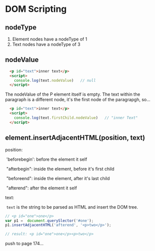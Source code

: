 # DOM Scripting

## nodeType
1. Element nodes have a nodeType of 1
2. Text nodes have a nodeType of 3

## nodeValue
```html
  <p id="text">inner text</p>
  <script>
    console.log(text.nodeValue)   // null
  </script>
```
The nodeValue of the P element itself is empty.
The text within the paragraph is a different node, it's the first node of the paragrapgh, so...
```html
  <p id="text">inner text</p>
  <script>
    console.log(text.firstChild.nodeValue)   // "inner Text"
  </script>
```

## element.insertAdjacentHTML(position, text)

position: 

​	'beforebegin': before the element it self

​	"afterbegin": inside the element, before it's first child

​	"beforeend": inside the element, after it's last child

​	"afterend": after the element it self

text:

​	`text` is the string to be parsed as HTML and insert the DOM tree.

```js
// <p id="one">one</p>
var p1 =  document.querySlector('#one');
p1.insertAdjacentHTML('afterend', '<p>two</p>');

// result: <p id="one">one</p><p>two</p>
```

push to page 174...
